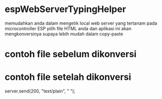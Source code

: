 # espWebServerTypingHelper

memudahkan anda dalam mengetik local web server yang tertanam pada microcontroller ESP
pilih file HTML anda dan aplikasi ini akan mengkonversinya supaya lebih mudah dalam copy-paste

# contoh file sebelum dikonversi

<title>web server</title>

# contoh file setelah dikonversi

server.send(200, "text/plain", "	<title>web server</title>");
